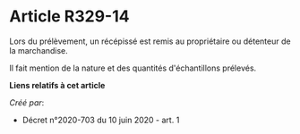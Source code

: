 # Article R329-14

Lors du prélèvement, un récépissé est remis au propriétaire ou détenteur de la marchandise.

Il fait mention de la nature et des quantités d'échantillons prélevés.

**Liens relatifs à cet article**

_Créé par_:

  - Décret n°2020-703 du 10 juin 2020 - art. 1
